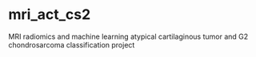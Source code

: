 # mri_act_cs2
MRI radiomics and machine learning atypical cartilaginous tumor and G2 chondrosarcoma classification project
